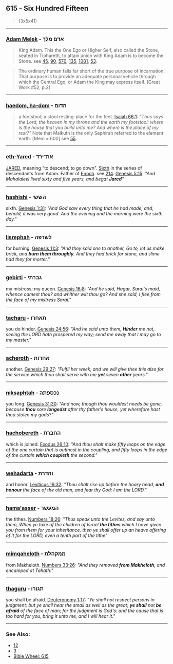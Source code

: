 ## 615 - Six Hundred Fifteen
> (3x5x41)

---

### [Adam Melek](/keys/ADM.MLKf) - אדם מלך
> King Adam. This the One Ego or Higher Self, also called the Stone, seated in Tiphareth, to attain union with King Adam is to become the Stone. see [45](45), [90](90), [570](570), [135](135), [1081](1081), [53](53).

> The ordinary human falls far short of the true purpose of incarnation. That purpose is to provide an adequate personal vehicle through which the Central Ego, or Adam the King may express itself. [Great Work #52, p.2]

---

### [haedom, ha-dom](/keys/HDVMf) - הדום
> a footstool; a stool resting-place for the feet. [Isaiah 66:1](http://biblehub.com/isaiah/66-1.htm): *"Thus says the Lord, the heaven in my throne and the earth my footstool: where is the house that you build unto me? And where is the place of my rest?"* Note that Malkuth is the only Sephirah referred to the element earth. [Mem = 600] see [55](55).

---

### [eth-Yared](/keys/ATh-IRD) - את־ירד
[JARED](/keys/IRD), meaning "to descend; to go down". [Sixth](/keys/HShShI) in the series of descendants from Adam. Father of [Enoch](/keys/ChNVK). see [214](214). [Genesis 5:15](https://biblehub.com/genesis/5-15.htm): *"And Mahalaleel lived sixty and five years, and begat **Jared**"*

---

### [hashishi](/keys/HShShI) - הששי
sixth. [Genesis 1:31](https://biblehub.com/genesis/1-31.htm): *"And God saw every thing that he had made, and, behold, it was very good. And the evening and the morning were the sixth day."*

---

### [lisrephah](/keys/LShRPH) - לשרפה
for burning. [Genesis 11:3](https://biblehub.com/genesis/11-3.htm): *"And they said one to another, Go to, let us make brick, and **burn them throughly**. And they had brick for stone, and slime had they for morter."*

---

### [gebirti](/keys/GBRThI) - גברתי
my mistress; my queen. [Genesis 16:8](https://biblehub.com/genesis/16-8.htm): *"And he said, Hagar, Sarai's maid, whence camest thou? and whither wilt thou go? And she said, I flee from the face of my mistress Sarai."*

---

### [tacharu](/keys/ThAChRV) - תאחרו
you do hinder. [Genesis 24:56](https://biblehub.com/genesis/24-56.htm): *"And he said unto them, **Hinder** me not, seeing the LORD hath prospered my way; send me away that I may go to my master."*

---

### [acheroth](/keys/AChRVTh) - אחרות
another. [Genesis 29:27](https://biblehub.com/genesis/29-27.htm): *"Fulfil her week, and we will give thee this also for the service which thou shalt serve with me **yet** seven **other** years."*

---

### [niksaphtah](/keys/NKSPhThH) - נכספתה
you long. [Genesis 31:30](https://biblehub.com/genesis/31-30.htm): *"And now, though thou wouldest needs be gone, because **thou** sore **longedst** after thy father's house, yet wherefore hast thou stolen my gods?"*

---

### [hachobereth](/keys/HChBRTh) - החברת
which is joined. [Exodus 26:10](https://biblehub.com/exodus/26-10.htm): *"And thou shalt make fifty loops on the edge of the one curtain that is outmost in the coupling, and fifty loops in the edge of the curtain **which coupleth** the second."*

---

### [wehadarta](/keys/VHDRTh) - והדרת
and honor. [Leviticus 19:32](https://biblehub.com/leviticus/19-32.htm): *"Thou shalt rise up before the hoary head, **and honour** the face of the old man, and fear thy God: I am the LORD."*

---

### [hama'asser](/keys/HMOShR) - המעשר
the tithes. [Numbers 18:26](https://biblehub.com/numbers/18-26.htm): *"Thus speak unto the Levites, and say unto them, When ye take of the children of Israel **the tithes** which I have given you from them for your inheritance, then ye shall offer up an heave offering of it for the LORD, even a tenth part of the tithe"*

---

### [mimqaheloth](/keys/MMQHLTh) - ממקהלת
from Makheloth. [Numbers 33:26](https://biblehub.com/numbers/33-26.htm): *"And they removed **from Makheloth**, and encamped at Tahath."*

---

### [thaguru](/keys/ThGVRV) - תגורו
you shall be afraid. [Deuteronomy 1:17](https://biblehub.com/deuteronomy/1-17.htm): *"Ye shall not respect persons in judgment; but ye shall hear the small as well as the great; **ye shall** not **be afraid** of the face of man; for the judgment is God's: and the cause that is too hard for you, bring it unto me, and I will hear it."*

---

### See Also:

- [12](12)
- [3](3)
- [Bible Wheel: 615](https://www.biblewheel.com//GR/GR_Database.php?SearchBy_Gematria=615)
